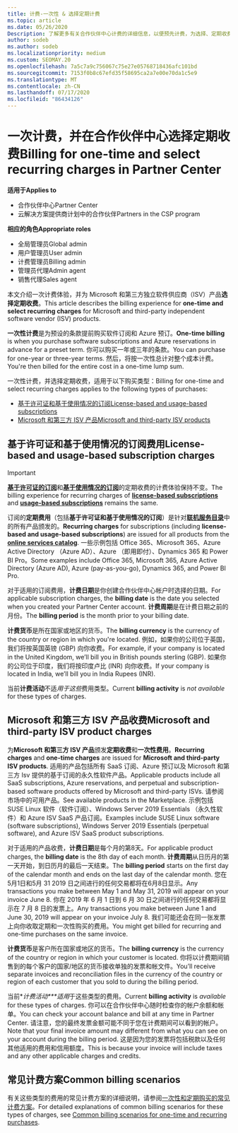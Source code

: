 ```yaml
---
title: 计费-一次性 & 选择定期计费
ms.topic: article
ms.date: 05/26/2020
Description: 了解更多有关合作伙伴中心计费的详细信息，以便预先计费，为选择、定期收费付费。
author: sodeb
ms.author: sodeb
ms.localizationpriority: medium
ms.custom: SEOMAY.20
ms.openlocfilehash: 7a5c7a9c756067c75e27e05768718436afc101bd
ms.sourcegitcommit: 7153f0b8c67efd35f58695ca2a7e00e70da1c5e9
ms.translationtype: MT
ms.contentlocale: zh-CN
ms.lasthandoff: 07/17/2020
ms.locfileid: "86434126"
---
```

# <a name="billing-for-one-time-and-select-recurring-charges-in-partner-center"></a><span data-ttu-id="235fe-103">一次计费，并在合作伙伴中心选择定期收费</span><span class="sxs-lookup"><span data-stu-id="235fe-103">Billing for one-time and select recurring charges in Partner Center</span></span>

<span data-ttu-id="235fe-104">**适用于**</span><span class="sxs-lookup"><span data-stu-id="235fe-104">**Applies to**</span></span>
- <span data-ttu-id="235fe-105">合作伙伴中心</span><span class="sxs-lookup"><span data-stu-id="235fe-105">Partner Center</span></span>
- <span data-ttu-id="235fe-106">云解决方案提供商计划中的合作伙伴</span><span class="sxs-lookup"><span data-stu-id="235fe-106">Partners in the CSP program</span></span>

<span data-ttu-id="235fe-107">**相应的角色**</span><span class="sxs-lookup"><span data-stu-id="235fe-107">**Appropriate roles**</span></span>
- <span data-ttu-id="235fe-108">全局管理员</span><span class="sxs-lookup"><span data-stu-id="235fe-108">Global admin</span></span>
- <span data-ttu-id="235fe-109">用户管理员</span><span class="sxs-lookup"><span data-stu-id="235fe-109">User admin</span></span>
- <span data-ttu-id="235fe-110">计费管理员</span><span class="sxs-lookup"><span data-stu-id="235fe-110">Billing admin</span></span>
- <span data-ttu-id="235fe-111">管理员代理</span><span class="sxs-lookup"><span data-stu-id="235fe-111">Admin agent</span></span>
- <span data-ttu-id="235fe-112">销售代理</span><span class="sxs-lookup"><span data-stu-id="235fe-112">Sales agent</span></span>

<span data-ttu-id="235fe-113">本文介绍一次计费体验，并为 Microsoft 和第三方独立软件供应商（ISV）产品**选择定期收费**。</span><span class="sxs-lookup"><span data-stu-id="235fe-113">This article describes the billing experience for **one-time and select recurring charges** for Microsoft and third-party independent software vendor (ISV) products.</span></span> 

<span data-ttu-id="235fe-114">**一次性计费**是为预设的条款提前购买软件订阅和 Azure 预订。</span><span class="sxs-lookup"><span data-stu-id="235fe-114">**One-time billing** is when you purchase software subscriptions and Azure reservations in advance for a preset term.</span></span> <span data-ttu-id="235fe-115">你可以购买一年或三年的条款。</span><span class="sxs-lookup"><span data-stu-id="235fe-115">You can purchase for one-year or three-year terms.</span></span> <span data-ttu-id="235fe-116">然后，将按一次性总计对整个成本计费。</span><span class="sxs-lookup"><span data-stu-id="235fe-116">You're then billed for the entire cost in a one-time lump sum.</span></span>

<span data-ttu-id="235fe-117">一次性计费，并选择定期收费，适用于以下购买类型：</span><span class="sxs-lookup"><span data-stu-id="235fe-117">Billing for one-time and select recurring charges applies to the following types of purchases:</span></span>

- [<span data-ttu-id="235fe-118">基于许可证和基于使用情况的订阅</span><span class="sxs-lookup"><span data-stu-id="235fe-118">License-based and usage-based subscriptions</span></span>](#license-based-and-usage-based-subscription-charges)
- [<span data-ttu-id="235fe-119">Microsoft 和第三方 ISV 产品</span><span class="sxs-lookup"><span data-stu-id="235fe-119">Microsoft and third-party ISV products</span></span>](#microsoft-and-third-party-isv-product-charges)

## <a name="license-based-and-usage-based-subscription-charges"></a><span data-ttu-id="235fe-120">基于许可证和基于使用情况的订阅费用</span><span class="sxs-lookup"><span data-stu-id="235fe-120">License-based and usage-based subscription charges</span></span>

> [!IMPORTANT]
> <span data-ttu-id="235fe-121">[**基于许可证的订阅**](license-based-billing.md)和[**基于使用情况的订阅**](usage-based-billing.md)的定期收费的计费体验保持不变。</span><span class="sxs-lookup"><span data-stu-id="235fe-121">The billing experience for recurring charges of [**license-based subscriptions**](license-based-billing.md) and [**usage-based subscriptions**](usage-based-billing.md) remains the same.</span></span>

<span data-ttu-id="235fe-122">订阅的**定期费用**（包括**基于许可证和基于使用情况的订阅**）是针对[**联机服务目录**](https://partner.microsoft.com/commerce/preferredoffers/list)中的所有产品颁发的。</span><span class="sxs-lookup"><span data-stu-id="235fe-122">**Recurring charges** for subscriptions (including **license-based and usage-based subscriptions**) are issued for all products from the [**online services catalog**](https://partner.microsoft.com/commerce/preferredoffers/list).</span></span> <span data-ttu-id="235fe-123">一些示例包括 Office 365、Microsoft 365、Azure Active Directory （Azure AD）、Azure （即用即付）、Dynamics 365 和 Power BI Pro。</span><span class="sxs-lookup"><span data-stu-id="235fe-123">Some examples include Office 365, Microsoft 365, Azure Active Directory (Azure AD), Azure (pay-as-you-go), Dynamics 365, and Power BI Pro.</span></span>

<span data-ttu-id="235fe-124">对于适用的订阅费用，**计费日期**是你创建合作伙伴中心帐户时选择的日期。</span><span class="sxs-lookup"><span data-stu-id="235fe-124">For applicable subscription charges, the **billing date** is the date you selected when you created your Partner Center account.</span></span> <span data-ttu-id="235fe-125">**计费周期**是在计费日期之前的月份。</span><span class="sxs-lookup"><span data-stu-id="235fe-125">The **billing period** is the month prior to your billing date.</span></span>

<span data-ttu-id="235fe-126">**计费货币**是所在国家或地区的货币。</span><span class="sxs-lookup"><span data-stu-id="235fe-126">The **billing currency** is the currency of the country or region in which you're located.</span></span> <span data-ttu-id="235fe-127">例如，如果你的公司位于英国，我们将按英国英镑 (GBP) 向你收费。</span><span class="sxs-lookup"><span data-stu-id="235fe-127">For example, if your company is located in the United Kingdom, we’ll bill you in British pounds sterling (GBP).</span></span> <span data-ttu-id="235fe-128">如果你的公司位于印度，我们将按印度卢比 (INR) 向你收费。</span><span class="sxs-lookup"><span data-stu-id="235fe-128">If your company is located in India, we’ll bill you in India Rupees (INR).</span></span>

<span data-ttu-id="235fe-129">当前**计费活动**不适*用于这些*费用类型。</span><span class="sxs-lookup"><span data-stu-id="235fe-129">Current **billing activity** is *not available* for these types of charges.</span></span>

## <a name="microsoft-and-third-party-isv-product-charges"></a><span data-ttu-id="235fe-130">Microsoft 和第三方 ISV 产品收费</span><span class="sxs-lookup"><span data-stu-id="235fe-130">Microsoft and third-party ISV product charges</span></span>

<span data-ttu-id="235fe-131">为**Microsoft 和第三方 ISV 产品**颁发**定期收费**和**一次性费用**。</span><span class="sxs-lookup"><span data-stu-id="235fe-131">**Recurring charges** and **one-time charges** are issued for **Microsoft and third-party ISV products**.</span></span> <span data-ttu-id="235fe-132">适用的产品包括所有 SaaS 订阅、Azure 预订以及 Microsoft 和第三方 Isv 提供的基于订阅的永久性软件产品。</span><span class="sxs-lookup"><span data-stu-id="235fe-132">Applicable products include all SaaS subscriptions, Azure reservations, and perpetual and subscription-based software products offered by Microsoft and third-party ISVs.</span></span> <span data-ttu-id="235fe-133">请参阅市场中的可用产品。</span><span class="sxs-lookup"><span data-stu-id="235fe-133">See available products in the Marketplace.</span></span> <span data-ttu-id="235fe-134">示例包括 SUSE Linux 软件（软件订阅）、Windows Server 2019 Essentials （永久性软件）和 Azure ISV SaaS 产品订阅。</span><span class="sxs-lookup"><span data-stu-id="235fe-134">Examples include SUSE Linux software (software subscriptions), Windows Server 2019 Essentials (perpetual software), and Azure ISV SaaS product subscriptions.</span></span>

<span data-ttu-id="235fe-135">对于适用的产品收费，**计费日期**是每个月的第8天。</span><span class="sxs-lookup"><span data-stu-id="235fe-135">For applicable product charges, the **billing date** is the 8th day of each month.</span></span> <span data-ttu-id="235fe-136">**计费周期**从日历月的第一天开始，到日历月的最后一天结束。</span><span class="sxs-lookup"><span data-stu-id="235fe-136">The **billing period** starts on the first day of the calendar month and ends on the last day of the calendar month.</span></span> <span data-ttu-id="235fe-137">您在5月1日和5月 31 2019 日之间进行的任何交易都将在6月8日显示。</span><span class="sxs-lookup"><span data-stu-id="235fe-137">Any transactions you make between May 1 and May 31, 2019 will appear on your invoice June 8.</span></span> <span data-ttu-id="235fe-138">你在 2019 年 6 月 1 日到 6 月 30 日之间进行的任何交易都将显示在 7 月 8 日的发票上。</span><span class="sxs-lookup"><span data-stu-id="235fe-138">Any transactions you make between June 1 and June 30, 2019 will appear on your invoice July 8.</span></span> <span data-ttu-id="235fe-139">我们可能还会在同一张发票上向你收取定期和一次性购买的费用。</span><span class="sxs-lookup"><span data-stu-id="235fe-139">You might get billed for recurring and one-time purchases on the same invoice.</span></span>

<span data-ttu-id="235fe-140">**计费货币**是客户所在国家或地区的货币。</span><span class="sxs-lookup"><span data-stu-id="235fe-140">The **billing currency** is the currency of the country or region in which your customer is located.</span></span> <span data-ttu-id="235fe-141">你将以计费期间销售到的每个客户的国家/地区的货币接收单独的发票和帐文件。</span><span class="sxs-lookup"><span data-stu-id="235fe-141">You’ll receive separate invoices and reconciliation files in the currency of the country or region of each customer that you sold to during the billing period.</span></span>

<span data-ttu-id="235fe-142">当前\**计费活动\*\*\*适用*于这些类型的费用。</span><span class="sxs-lookup"><span data-stu-id="235fe-142">Current **billing activity** is *available* for these types of charges.</span></span> <span data-ttu-id="235fe-143">你可以在合作伙伴中心随时检查你的帐户余额和帐单。</span><span class="sxs-lookup"><span data-stu-id="235fe-143">You can check your account balance and bill at any time in Partner Center.</span></span> <span data-ttu-id="235fe-144">请注意，您的最终发票金额可能不同于您在计费期间可以看到的帐户。</span><span class="sxs-lookup"><span data-stu-id="235fe-144">Note that your final invoice amount may different from what you can see on your account during the billing period.</span></span> <span data-ttu-id="235fe-145">这是因为您的发票将包括税款以及任何其他适用的费用和信用额度。</span><span class="sxs-lookup"><span data-stu-id="235fe-145">This is because your invoice will include taxes and any other applicable charges and credits.</span></span>

## <a name="common-billing-scenarios"></a><span data-ttu-id="235fe-146">常见计费方案</span><span class="sxs-lookup"><span data-stu-id="235fe-146">Common billing scenarios</span></span>

<span data-ttu-id="235fe-147">有关这些类型的费用的常见计费方案的详细说明，请参阅[一次性和定期购买的常见计费方案](common-billing-scenarios-onetime-recurring.md)。</span><span class="sxs-lookup"><span data-stu-id="235fe-147">For detailed explanations of common billing scenarios for these types of charges, see [Common billing scenarios for one-time and recurring purchases](common-billing-scenarios-onetime-recurring.md).</span></span>
